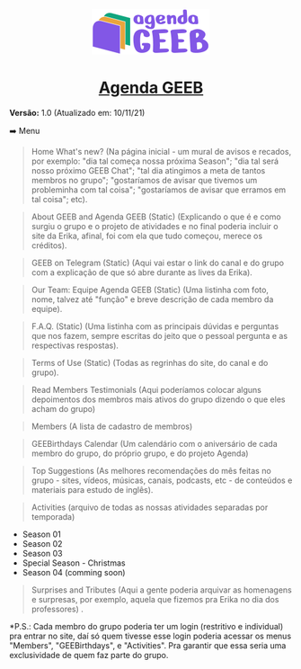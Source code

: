 <p align="center">
  <img alt="Agenda GEEB" src=".github/agendageeb.png" width="210px">
</p>

<h1 align="center">
  <a href="https://agendageeb.herokuapp.com" target="_blank">
    Agenda GEEB
  </a>
</h1>

**Versão:** 1.0 (Atualizado em: 10/11/21)

➡️ Menu 

> Home 
What's new? (Na página inicial - um mural de avisos e recados, por exemplo: "dia tal começa nossa próxima Season"; "dia tal será nosso próximo GEEB Chat"; "tal dia atingimos a meta de tantos membros no grupo"; "gostaríamos de avisar que tivemos um probleminha com tal coisa"; "gostaríamos de avisar que erramos em tal coisa"; etc). 

> About GEEB and Agenda GEEB (Static) 
(Explicando o que é e como surgiu o grupo e o projeto de atividades e no final poderia incluir o site da Erika, afinal, foi com ela que tudo começou, merece os créditos).

> GEEB on Telegram (Static)
(Aqui vai estar o link do canal e do grupo com a explicação de que só abre durante as lives da Erika).

> Our Team: Equipe Agenda GEEB (Static)
(Uma listinha com foto, nome, talvez até "função" e breve descrição de cada membro da equipe).

> F.A.Q. (Static)
(Uma listinha com as principais dúvidas e perguntas que nos fazem, sempre escritas do jeito que o pessoal pergunta e as respectivas respostas).

> Terms of Use (Static)
(Todas as regrinhas do site, do canal e do grupo).

> Read Members Testimonials
(Aqui poderíamos colocar alguns depoimentos dos membros mais ativos do grupo dizendo o que eles acham do grupo) 

> Members
(A lista de cadastro de membros)

> GEEBirthdays Calendar
(Um calendário com o aniversário de cada membro do grupo, do próprio grupo, e do projeto Agenda) 

> Top Suggestions
(As melhores recomendações do mês feitas no grupo - sites, vídeos, músicas, canais, podcasts, etc - de conteúdos e materiais para estudo de inglês).

> Activities
(arquivo de todas as nossas atividades separadas por temporada) 
  - Season 01 
  - Season 02 
  - Season 03 
  - Special Season - Christmas 
  - Season 04 (comming soon)

> Surprises and Tributes
(Aqui a gente poderia arquivar as homenagens e surpresas, por exemplo, aquela que fizemos pra Erika no dia dos professores) .

*P.S.: Cada membro do grupo poderia ter um login (restritivo e individual) pra entrar no site, daí só quem tivesse esse login poderia acessar os menus "Members", "GEEBirthdays", e "Activities". Pra garantir que essa seria uma exclusividade de quem faz parte do grupo.